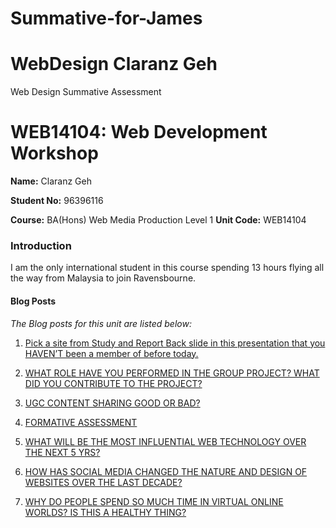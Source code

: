 # Summative-for-James
# WebDesign Claranz Geh
Web Design Summative Assessment 
# WEB14104: Web Development Workshop

**Name:** Claranz Geh

**Student No:** 96396116

**Course:** BA(Hons) Web Media Production Level 1
**Unit Code:** WEB14104


### Introduction
I am the only international student in this course spending 13 hours flying all the way from Malaysia to join Ravensbourne.  


#### Blog Posts


*The Blog posts for this unit are listed below:*


1. [Pick a site from Study and Report Back slide in this presentation that you HAVEN’T been a member of before today.](http://fourthfloor.raveweb.net/cgeh/2017/01/28/instagram/)

2. [WHAT ROLE HAVE YOU PERFORMED IN THE GROUP PROJECT? WHAT DID YOU CONTRIBUTE TO THE PROJECT?](http://fourthfloor.raveweb.net/cgeh/2016/12/08/what-role-have-you-performed-in-the-group-project-what-did-you-contribute-to-the-project/)

3. [UGC CONTENT SHARING GOOD OR BAD?](http://fourthfloor.raveweb.net/cgeh/2016/11/26/ugc-content-sharing-good-or-bad/)

4. [FORMATIVE ASSESSMENT](http://fourthfloor.raveweb.net/cgeh/2016/11/13/mini-lessons/)

5. [WHAT WILL BE THE MOST INFLUENTIAL WEB TECHNOLOGY OVER THE NEXT 5 YRS?](http://fourthfloor.raveweb.net/cgeh/2016/10/12/what-will-be-the-most-influential-web-technology-over-the-next-5-yrs/)

6. [HOW HAS SOCIAL MEDIA CHANGED THE NATURE AND DESIGN OF WEBSITES OVER THE LAST DECADE?](http://fourthfloor.raveweb.net/cgeh/2016/12/09/how-has-social-media-changed-the-nature-and-design-of-websites-over-the-last-decade/)

7. [WHY DO PEOPLE SPEND SO MUCH TIME IN VIRTUAL ONLINE WORLDS? IS THIS A HEALTHY THING?](http://fourthfloor.raveweb.net/cgeh/2016/12/09/%E2%80%A2why-do-people-spend-so-much-time-in-virtual-online-worlds-is-this-a-healthy-thing/)
